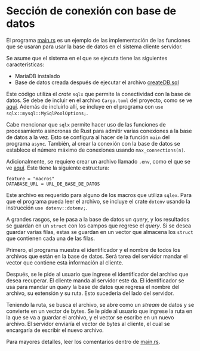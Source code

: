 # Sección de conexión con base de datos

El programa [main.rs](/BD/src/main.rs) es un ejemplo de las implementación de las funciones que se usaran para usar la base de datos en el sistema cliente servidor.

Se asume que el sistema en el que se ejecuta tiene las siguientes características:
- MariaDB instalado
- Base de datos creada después de ejecutar el archivo [createDB.sql](/BD/createDB.sql)

Este código utiliza el *crate* `sqlx` que permite la conectividad con la base de datos. Se debe de incluir en el archivo `Cargo.toml` del proyecto, como se ve [aquí](Cargo.toml). Además de incluirlo allí, se incluye en el programa con `use sqlx::mysql::MySqlPoolOptions;`.

Cabe mencionar que `sqlx` permite hacer uso de las funciones de procesamiento asíncronas de Rust para admitir varias conexiones a la base de datos a la vez. Esto se configura al hacer de la función `main` del programa `async`. También, al crear la conexión con la base de datos se establece el número máximo de conexiones usando `max_connections(n)`.

Adicionalmente, se requiere crear un archivo llamado `.env`, como el que se ve [aquí](.env). Este tiene la siguiente estructura:

```
feature = "macros"
DATABASE_URL = URL_DE_BASE_DE_DATOS
```

Este archivo es requerido para alguno de los macros que utiliza `sqlex`. Para que el programa pueda leer el archivo, se incluye el crate `dotenv` usando la instrucción `use dotenv::dotenv;`. 

A grandes rasgos, se le pasa a la base de datos un *query*, y los resultados se guardan en un `struct` con los campos que regrese el *query*. Si se desea guardar varias filas, estas se guardan en un vector que almacena los `struct` que contienen cada una de las filas.

Primero, el programa muestra el identificador y el nombre de todos los archivos que están en la base de datos. Será tarea del servidor mandar el vector que contiene esta información al cliente.

Después, se le pide al usuario que ingrese el identificador del archivo que desea recuperar. El cliente manda al servidor este da. El identificador se usa para mandar un *query*  la base de datos que regresa el nombre del archivo, su extensión y su ruta. Esto sucedería del lado del servidor.

Teniendo la ruta, se busca el archivo, se abre como un *stream* de datos y se convierte en un vector de bytes. Se le pide al usuario que ingrese la ruta en la que se va a guardar el archivo, y el vector se escribe en un nuevo archivo. El servidor enviaría el vector de bytes al cliente, el cual se encargaría de escribir el nuevo archivo.

Para mayores detalles, leer los comentarios dentro de [main.rs](/BD/src/main.rs).

